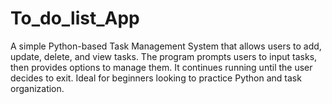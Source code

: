 # To_do_list_App
A simple Python-based Task Management System that allows users to add, update, delete, and view tasks. The program prompts users to input tasks, then provides options to manage them. It continues running until the user decides to exit. Ideal for beginners looking to practice Python and task organization.
